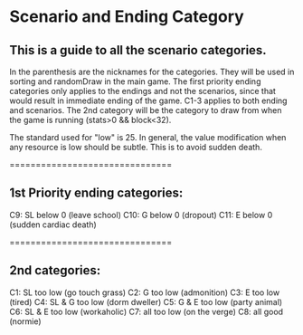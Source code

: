 # Scenario and Ending Category
## This is a guide to all the scenario categories.

In the parenthesis are the nicknames for the categories.
They will be used in sorting and randomDraw in the main game.
The first priority ending categories only applies to the endings and not the scenarios,
since that would result in immediate ending of the game.
C1-3 applies to both ending and scenarios.
The 2nd category will be the category to draw from when the game is running (stats>0 && block<32).


The standard used for "low" is 25.
In general, the value modification when any resource is low should be subtle.
This is to avoid sudden death.

===============================

## 1st Priority ending categories:
C9: SL below 0 (leave school)
C10: G below 0 (dropout)
C11: E below 0 (sudden cardiac death)


===============================

## 2nd categories:
C1: SL too low (go touch grass)
C2: G too low (admonition)
C3: E too low (tired)
C4: SL & G too low (dorm dweller)
C5: G & E too low (party animal)
C6: SL & E too low (workaholic)
C7: all too low (on the verge)
C8: all good (normie)
